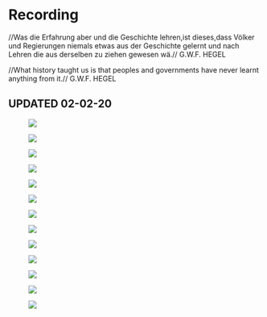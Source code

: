 # Recording

//Was die Erfahrung aber und die Geschichte lehren,ist dieses,dass Völker und Regierungen niemals etwas aus der Geschichte gelernt und nach Lehren die aus derselben zu ziehen gewesen wä.//
G.W.F. HEGEL

//What history taught us is that peoples and governments have never learnt anything from it.//
G.W.F. HEGEL

UPDATED 02-02-20
--

<figure>
<a><img src="{{site.url}}/img/365F471B5B3CF602B801BDEFAF6112C1.png"></a>
</figure>

<figure>
<a><img src="{{site.url}}/img/QQ图片20200202162908.jpg"></a>
</figure>

<figure>
<a><img src="{{site.url}}/img/QQ图片20200202162911.jpg"></a>
</figure>

<figure>
<a><img src="{{site.url}}/img/QQ图片20200202162905.jpg"></a>
</figure>

<figure>
<a><img src="{{site.url}}/img/QQ图片20200202162914.png"></a>
</figure>

<figure>
<a><img src="{{site.url}}/img/QQ图片20200202162917.png"></a>
</figure>

<figure>
<a><img src="{{site.url}}/img/QQ图片20200202162937.jpg"></a>
</figure>

<figure>
<a><img src="{{site.url}}/img/QQ图片20200202162919.jpg"></a>
</figure>

<figure>
<a><img src="{{site.url}}/img/QQ图片20200202162922.jpg"></a>
</figure>

<figure>
<a><img src="{{site.url}}/img/QQ图片20200202162924.jpg"></a>
</figure>

<figure>
<a><img src="{{site.url}}/img/QQ图片20200202162926.jpg"></a>
</figure>

<figure>
<a><img src="{{site.url}}/img/QQ图片20200202162928.jpg"></a>
</figure>

<figure>
<a><img src="{{site.url}}/img/QQ图片20200202162939.jpg"></a>
</figure>
